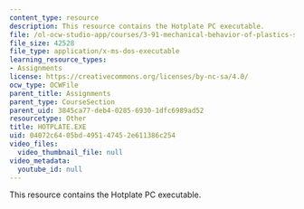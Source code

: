 ```yaml
---
content_type: resource
description: This resource contains the Hotplate PC executable.
file: /ol-ocw-studio-app/courses/3-91-mechanical-behavior-of-plastics-spring-2007/04072c6405bd495147452e611386c254_HOTPLATE.EXE
file_size: 42528
file_type: application/x-ms-dos-executable
learning_resource_types:
- Assignments
license: https://creativecommons.org/licenses/by-nc-sa/4.0/
ocw_type: OCWFile
parent_title: Assignments
parent_type: CourseSection
parent_uid: 3845ca77-deb4-0285-6930-1dfc6989ad52
resourcetype: Other
title: HOTPLATE.EXE
uid: 04072c64-05bd-4951-4745-2e611386c254
video_files:
  video_thumbnail_file: null
video_metadata:
  youtube_id: null
---
```

This resource contains the Hotplate PC executable.